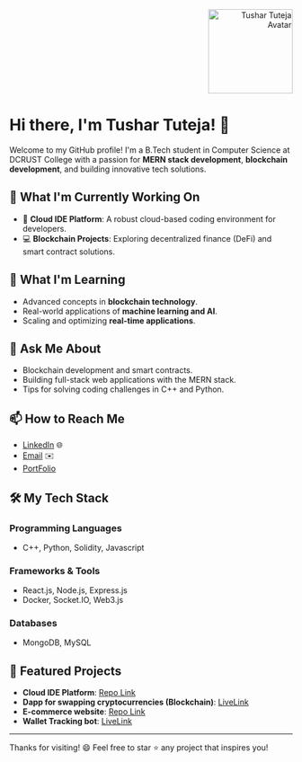 <div align="right">
  <img src="https://portfolio-tushar-tuteja.netlify.app/images/selfimage.jpg" alt="Tushar Tuteja Avatar" width="150" />
</div>

# Hi there, I'm Tushar Tuteja! 👋

Welcome to my GitHub profile! I'm a B.Tech student in Computer Science at DCRUST College with a passion for **MERN stack development**, **blockchain development**, and building innovative tech solutions.

## 🔭 What I'm Currently Working On

- 🌟 **Cloud IDE Platform**: A robust cloud-based coding environment for developers.
- 💻 **Blockchain Projects**: Exploring decentralized finance (DeFi) and smart contract solutions.

## 🌱 What I'm Learning

- Advanced concepts in **blockchain technology**.
- Real-world applications of **machine learning and AI**.
- Scaling and optimizing **real-time applications**.

## 💬 Ask Me About

- Blockchain development and smart contracts.
- Building full-stack web applications with the MERN stack.
- Tips for solving coding challenges in C++ and Python.

## 📫 How to Reach Me

- [LinkedIn](https://www.linkedin.com/in/tushar-tuteja-b701b0223/) 🌐
- [Email](mailto:tushartuteja19@gmail.com) ✉️
- [PortFolio](https://portfolio-tushar-tuteja.netlify.app/)

## 🛠️ My Tech Stack

### Programming Languages
- C++, Python, Solidity, Javascript

### Frameworks & Tools
- React.js, Node.js, Express.js
- Docker, Socket.IO, Web3.js

### Databases
- MongoDB, MySQL

## 🌟 Featured Projects

- **Cloud IDE Platform**: [Repo Link](https://github.com/Tushar1357/CodeSphere-Cloud-IDE)
- **Dapp for swapping cryptocurrencies (Blockchain)**: [LiveLink](https://dbswap.xyz)
- **E-commerce website**: [Repo Link](https://github.com/Tushar1357/E-commerce-website)
- **Wallet Tracking bot**: [LiveLink](https://t.me/ethtxntrack_bot)

---

Thanks for visiting! 😄 Feel free to star ⭐ any project that inspires you!
